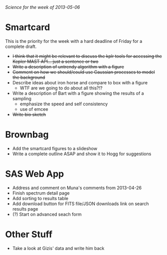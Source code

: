 *Science for the week of 2013-05-06*

Smartcard
=========

This is the priority for the week with a hard deadline of Friday for a complete draft.

* ~~I think that it might be relevant to discuss the kplr tools for accessing the
  Kepler MAST API... just a sentence or two~~
* ~~Write a description of untrendy algorithm with a figure~~
* ~~Comment on how we should/could use Gaussian processes to model the background~~
* Describe ideas about iron horse and compare to box with a figure
    - WTF are we going to do about all this?!?
* Write a description of Bart with a figure showing the results of a sampling
    - emphasize the speed and self consistency
    - use of emcee
* ~~Write bio sketch~~

Brownbag
========

* Add the smartcard figures to a slideshow
* Write a complete outline ASAP and show it to Hogg for suggestions

SAS Web App
===========

* Address and comment on Muna's comments from 2013-04-26
* Finish spectrum detail page
* Add sorting to results table
* Add download button for FITS file/JSON downloads link on search results page
* (?) Start on advanced seach form

Other Stuff
===========

* Take a look at Gizis' data and write him back
